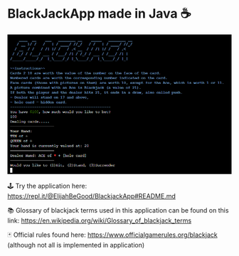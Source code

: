 # BlackJackApp made in Java ☕
![Alt text](demo.png)


🕹️ Try the application here: https://repl.it/@ElijahBeGood/BlackjackApp#README.md

📚 Glossary of blackjack terms used in this application can be found on this link:
  https://en.wikipedia.org/wiki/Glossary_of_blackjack_terms

🃏 Official rules found here: https://www.officialgamerules.org/blackjack (although not all is implemented in application)
